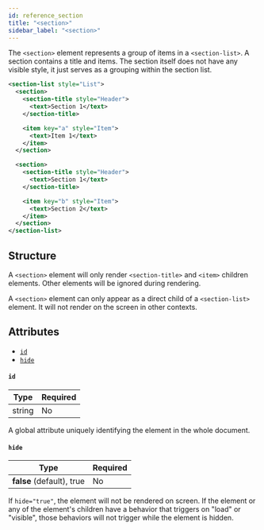 ```yaml
---
id: reference_section
title: "<section>"
sidebar_label: "<section>"
---
```


The `<section>` element represents a group of items in a `<section-list>`. A section contains a title and items. The section itself does not have any visible style, it just serves as a grouping within the section list.

```xml
<section-list style="List">
  <section>
    <section-title style="Header">
      <text>Section 1</text>
    </section-title>

    <item key="a" style="Item">
      <text>Item 1</text>
    </item>
  </section>

  <section>
    <section-title style="Header">
      <text>Section 1</text>
    </section-title>

    <item key="b" style="Item">
      <text>Section 2</text>
    </item>
  </section>
</section-list>
```

## Structure
A `<section>` element will only render `<section-title>` and `<item>` children elements. Other elements will be ignored during rendering.

A `<section>` element can only appear as a direct child of a `<section-list>` element. It will not render on the screen in other contexts.

## Attributes
* [`id`](#id)
* [`hide`](#hide)

#### `id`
| Type     | Required |
| -------- | -------- |
| string   | No       |

A global attribute uniquely identifying the element in the whole document.

#### `hide`
| Type     | Required |
| -------- | -------- |
| **false** (default), true   | No       |

If `hide="true"`, the element will not be rendered on screen. If the element or any of the element's children have a behavior that triggers on "load" or "visible", those behaviors will not trigger while the element is hidden.
